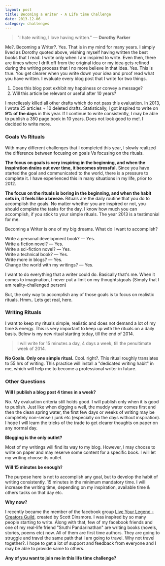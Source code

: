```yaml
---
layout: post
title: Becoming a Writer - A Life time Challenge
date: 2013-12-06
category: challenges
---
```


> "I hate writing, I love having written." ― **Dorothy Parker**

Me?. Becoming a Writer?. Yes. That is in my mind for many years. I simply lived as Dorothy quoted above, wishing myself having written the best books that I read. I write only when I am inspired to write. Even then, there are times where I drift off from the original idea or my idea gets refined during the writing process that I no more believe in that idea. Yes. This is true. You get clearer when you write down your idea and proof read what you have written. I evaluate every blog post that I write for two things.  

1. Does this blog post exhibit my happiness or convey a message?
2. Will this article be relevant or useful after 10 years?

I mercilessly killed all other drafts which do not pass this evaluation. In 2013, I wrote 25 articles + 10 deleted drafts. Statistically, I got inspired to write on **9% of the days** in this year. If I continue to write consistently, I may be able to publish a 350 page book in 10 years. Does not look good to me!. I decided to write more.

### Goals Vs Rituals

With many different challenges that I completed this year, I slowly realized the difference between focusing on goals Vs focusing on the rituals.  

**The focus on goals is very inspiring in the beginning, and when the inspiration drains out over time, it becomes stressful.** Since you have started the goal and communicated to the world, there is a pressure to complete it. I have experienced this in many situations in my life, prior to 2012.  

**The focus on the rituals is boring in the beginning, and when the habit sets in, it feels like a breeze.** Rituals are the daily routine that you do to accomplish the goals. No matter whether you are inspired or not, you should complete the tasks for the day. I know how much you can accomplish, if you stick to your simple rituals. The year 2013 is a testimonial for me.   

Becoming a Writer is one of my big dreams. What do I want to accomplish?  

Write a personal development book? ― Yes.  
Write a fiction novel? ― Yes.  
Write a sci-fiction novel? ― Yes.  
Write a technical book? ― Yes.  
Write more in blogs? ― Yes.  
Change the world with my writings? ― Yes.  

I want to do everything that a writer could do. Basically that's me. When it comes to imagination, I never put a limit on my thoughts/goals (Simply that I am reality-challenged person)  

But, the only way to accomplish any of those goals is to focus on realistic rituals. Hmm.. Lets get real, here.  

### Writing Rituals

I want to keep my rituals simple, realistic and does not demand a lot of my time & energy. This is very important to keep up with the rituals on a daily basis. Below is my new ritual starting today, till the end of 2014.  

> I will write for 15 minutes a day, 4 days a week, till the penultimate week of 2014.  

**No Goals. Only one simple ritual.** Cool. right?. This ritual roughly translates to 55 hrs of writing. This practice will install a "dedicated writing habit" in me, which will help me to become a professional writer in future.  

### Other Questions

**Will I publish a blog post 4 times in a week?**  

No. My evaluation criteria still holds good. I will publish only when it is good to publish. Just like when digging a well, the muddy water comes first and then the clean spring water, the first few days or weeks of writing may be completely non-sense / junk etc (especially on the days without inspiration). I hope I will learn the tricks of the trade to get clearer thoughts on paper on any normal day.  

**Blogging is the only outlet?**  

Most of my writings will find its way to my blog. However, I may choose to write on paper and may reserve some content for a specific book. I will let my writing choose its outlet.  

**Will 15 minutes be enough?**  

The purpose here is not to accomplish any goal, but to develop the habit of writing consistently. 15 minutes in the minimum mandatory time. I will increase the writing time, depending on my inspiration, available time & others tasks on that day etc.  

**Why now?**  

I recently became the member of the facebook group [Live Your Legend - Creators Guild](https://www.facebook.com/groups/LYLcreatorsguild/), created by Scott Dinsmore. I was inspired by so many people starting to write. Along with that, few of my facebook friends and one of my real-life friend "Sruthi Pandarinathan" are writing books (novels, stories, poems etc) now. All of them are first time authors. They are going to struggle and travel the same path that I am going to travel. Why not travel together?. I hope to get a lot of support and feedback from everyone and I may be able to provide same to others.  

**Any of you want to join me in this life time challenge?**  

